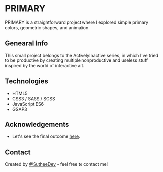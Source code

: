 # PRIMARY

PRIMARY is a straightforward project where I explored simple primary colors, geometric shapes, and animation.

## Genearal Info

This small project belongs to the ActivelyInactive series, in which I've tried to be productive by creating multiple nonproductive and useless stuff inspired by the world of interactive art.

## Technologies

- HTML5
- CSS3 / SASS / SCSS
- JavaScript ES6
- GSAP3

## Acknowledgements

- Let's see the final outcome [here](https://su-t-primary.netlify.app/).

## Contact

Created by [@SutheeDev](https://github.com/SutheeDev) - feel free to contact me!
